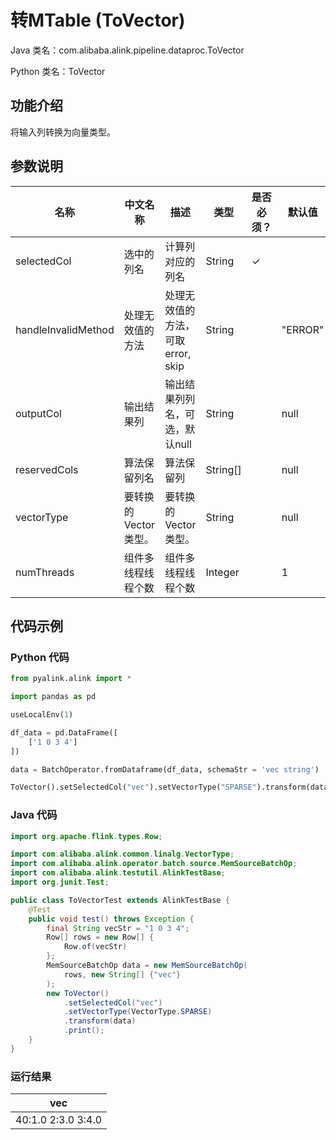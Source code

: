 # 转MTable (ToVector)
Java 类名：com.alibaba.alink.pipeline.dataproc.ToVector

Python 类名：ToVector


## 功能介绍
将输入列转换为向量类型。

## 参数说明

| 名称 | 中文名称 | 描述 | 类型 | 是否必须？ | 默认值 |
| --- | --- | --- | --- | --- | --- |
| selectedCol | 选中的列名 | 计算列对应的列名 | String | ✓ |  |
| handleInvalidMethod | 处理无效值的方法 | 处理无效值的方法，可取 error, skip | String |  | "ERROR" |
| outputCol | 输出结果列 | 输出结果列列名，可选，默认null | String |  | null |
| reservedCols | 算法保留列名 | 算法保留列 | String[] |  | null |
| vectorType | 要转换的Vector类型。 | 要转换的Vector类型。 | String |  | null |
| numThreads | 组件多线程线程个数 | 组件多线程线程个数 | Integer |  | 1 |


## 代码示例
### Python 代码
```python
from pyalink.alink import *

import pandas as pd

useLocalEnv(1)

df_data = pd.DataFrame([
    ['1 0 3 4']
])

data = BatchOperator.fromDataframe(df_data, schemaStr = 'vec string')

ToVector().setSelectedCol("vec").setVectorType("SPARSE").transform(data).print()
```
### Java 代码
```java
import org.apache.flink.types.Row;

import com.alibaba.alink.common.linalg.VectorType;
import com.alibaba.alink.operator.batch.source.MemSourceBatchOp;
import com.alibaba.alink.testutil.AlinkTestBase;
import org.junit.Test;

public class ToVectorTest extends AlinkTestBase {
	@Test
	public void test() throws Exception {
		final String vecStr = "1 0 3 4";
		Row[] rows = new Row[] {
			Row.of(vecStr)
		};
		MemSourceBatchOp data = new MemSourceBatchOp(
			rows, new String[] {"vec"}
		);
		new ToVector()
			.setSelectedCol("vec")
			.setVectorType(VectorType.SPARSE)
			.transform(data)
			.print();
	}
}

```

### 运行结果

| vec                  |
|----------------------|
| $4$0:1.0 2:3.0 3:4.0 |
